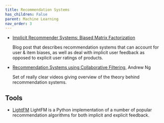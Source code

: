 ```yaml
---
title: Recommendation Systems
has_children: False
parent: Machine Learning
nav_order: 3
---
```


- [Implicit Recommender Systems: Biased Matrix Factorization](http://activisiongamescience.github.io/2016/01/11/Implicit-Recommender-Systems-Biased-Matrix-Factorization/)

   Blog post that describes recommendation systems that can account for user & item biases, as well as deal with implicit user feedback as opposed to explicit user ratings of products.

- [Recommendation Systems using Collaborative Filtering](https://www.youtube.com/watch?v=giIXNoiqO_U), Andrew Ng

   Set of really clear videos giving overview of the theory behind recommendation systems.

## Tools
- [LightFM](https://making.lyst.com/lightfm/docs/home.html)
   LightFM is a Python implementation of a number of popular recommendation algorithms for both implicit and explicit feedback.
